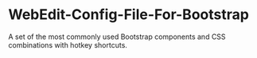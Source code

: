 # WebEdit-Config-File-For-Bootstrap
A set of the most commonly used Bootstrap components and CSS combinations with hotkey shortcuts.

